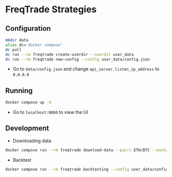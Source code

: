 # FreqTrade Strategies

## Configuration

```sh
mkdir data
alias dc='docker compose'
dc pull
dc run --rm freqtrade create-userdir --userdir user_data
dc run --rm freqtrade new-config --config user_data/config.json
```

- Go to `data/config.json` and change `api_server.listen_ip_address` to `0.0.0.0`


## Running

```sh
docker compose up -d
```

- Go to `localhost:8080` to view the UI


## Development

- Downloading data

```sh
docker compose run --rm freqtrade download-data --pairs ETH/BTC --exchange binance --days 5 -t 1h
```

- Backtest

```sh
docker compose run --rm freqtrade backtesting --config user_data/config.json --strategy SampleStrategy --timerange 20190801-20191001 -i 5m
```
